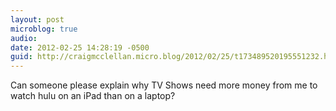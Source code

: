 ```yaml
---
layout: post
microblog: true
audio: 
date: 2012-02-25 14:28:19 -0500
guid: http://craigmcclellan.micro.blog/2012/02/25/t173489520195551232.html
---
```

Can someone please explain why TV Shows need more money from me to watch hulu on an iPad than on a laptop?
